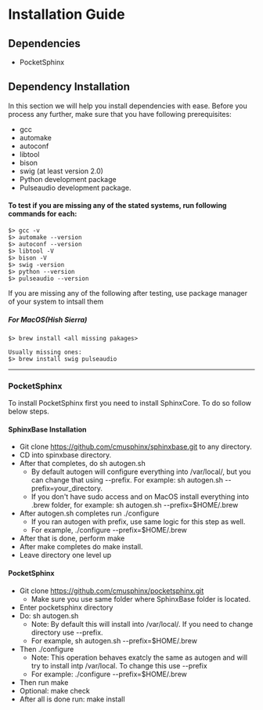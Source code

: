 # Installation Guide
## Dependencies
* PocketSphinx

## Dependency Installation
In this section we will help you install dependencies with ease. Before you process any further, make sure that you have following prerequisites:
- gcc
- automake
- autoconf
- libtool
- bison
- swig (at least version 2.0)
- Python development package
- Pulseaudio development package.

#### To test if you are missing any of the stated systems, run following commands for each:
    $> gcc -v
    $> automake --version
    $> autoconf --version
    $> libtool -V
    $> bison -V
    $> swig -version
    $> python --version
    $> pulseaudio --version

If you are missing any of the following after testing, use package manager of your system to intsall them

##### For MacOS(Hish Sierra)
    $> brew install <all missing pakages>

    Usually missing ones:
    $> brew install swig pulseaudio

------------

### PocketSphinx
To install PocketSphinx first you need to install SphinxCore. To do so follow below steps.
#### SphinxBase Installation
- Git clone https://github.com/cmusphinx/sphinxbase.git to any directory.
- CD into spinxbase directory.
- After that completes, do sh autogen.sh
	- By default autogen will configure everything into /var/local/, but you can change that using --prefix. For example: sh autogen.sh --prefix=your_directory.
	- If you don't have sudo access and on MacOS install everything into .brew folder,
	for example: sh autogen.sh --prefix=$HOME/.brew
- After autogen.sh completes run ./configure
	- If you ran autogen with prefix, use same logic for this step as well.
	- For example, ./configure --prefix=$HOME/.brew
- After that is done, perform make
- After make completes do make install.
- Leave directory one level up

#### PocketSphinx
- Git clone https://github.com/cmusphinx/pocketsphinx.git
	- Make sure you use same folder where SphinxBase folder is located.
- Enter pocketsphinx directory
- Do: sh autogen.sh
	- Note: By default this will install into /var/local/. If you need to change directory use --prefix.
	- For example, sh autogen.sh --prefix=$HOME/.brew
- Then ./configure
	- Note: This operation behaves exatcly the same as autogen and will try to install intp /var/local. To change this use --prefix
	- For example: ./configure --prefix=$HOME/.brew
- Then run make
- Optional: make check
- After all is done run: make install
